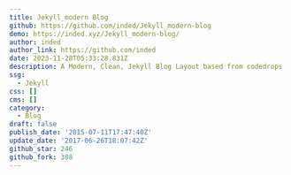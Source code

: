 ```yaml
---
title: Jekyll_modern Blog
github: https://github.com/inded/Jekyll_modern-blog
demo: https://inded.xyz/Jekyll_modern-blog/
author: inded
author_link: https://github.com/inded
date: 2023-11-28T05:33:28.831Z
description: A Modern, Clean, Jekyll Blog Layout based from codedrops
ssg:
  - Jekyll
css: []
cms: []
category:
  - Blog
draft: false
publish_date: '2015-07-11T17:47:40Z'
update_date: '2017-06-26T18:07:42Z'
github_star: 246
github_fork: 308
---
```

